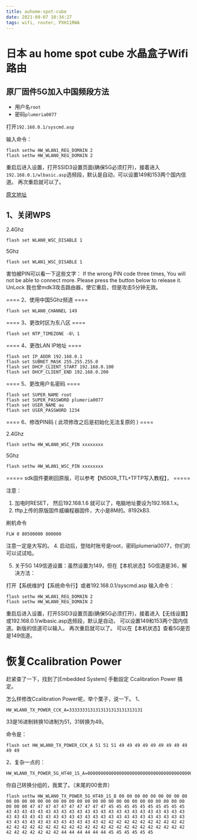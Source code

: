 ```yaml
---
title: auhome-spot-cube
date: 2021-09-07 10:34:27
tags: wifi, router, ‎PXH11RWA
---
```


# 日本 au home spot cube 水晶盒子Wifi路由


## 原厂固件5G加入中国频段方法

  * 用户名`root`
  * 密码`plumeria0077`

打开`192.168.0.1/syscmd.asp`

输入命令：

```
flash sethw HW_WLAN1_REG_DOMAIN 2
flash sethw HW_WLAN0_REG_DOMAIN 2
```

重启后进入设置，打开SSID3设置页面(确保5G必须打开)，接着进入`192.168.0.1/wlbasic.asp`选频段，默认是自动，可以设置149和153两个国内信道。
再次重启就可以了。

[原文地址](http://www.right.com.cn/forum/thread-164531-1-1.html)

## 1、关闭WPS

2.4Ghz
```
flash set WLAN0_WSC_DISABLE 1
```
5Ghz
```
flash set WLAN1_WSC_DISABLE 1
```
害怕被PIN可以看一下这些文字：
If the wrong PIN code three times, You will not be able to connect more. Please press the button below to release it.      
UnLock
我也曾mdk3攻击路由器，使它重启，但是攻击5分钟无效。

==== 2、使用中国5Ghz频道 ====

```
flash set WLAN0_CHANNEL 149
```

==== 3、更改时区为东八区 ====

```
flash set NTP_TIMEZONE -8\ 1
```

==== 4、更改LAN IP地址 ====

```
flash set IP_ADDR 192.168.0.1
flash set SUBNET_MASK 255.255.255.0
flash set DHCP_CLIENT_START 192.168.0.100
flash set DHCP_CLIENT_END 192.168.0.200
```

==== 5、更改用户名密码 ====

```
flash set SUPER_NAME root
flash set SUPER_PASSWORD plumeria0077
flash set USER_NAME au
flash set USER_PASSWORD 1234
```

==== 6、修改PIN码 ( 此项修改之后是初始化无法复原的 ) ====

2.4Ghz
```
flash sethw HW_WLAN0_WSC_PIN xxxxxxxx
```
5Ghz
```
flash sethw HW_WLAN1_WSC_PIN xxxxxxxx
```

===== sdk固件要刷回原版，可以参考【N500R_TTL+TFTP写入教程】， =====

注意：

1. 加电时RESET， 然后192.168.1.6 就可以了，电脑地址要设为192.168.1.x。
2. tftp上传的原版固件威编程器固件，大小是8M的。8192kB3. 


刷机命令


`FLW 0 80500000 800000`


注意一定是大写的。
4. 启动后，登陆时账号是root，密码plumeria0077，你们的可以试试哈。

5. 关于5G 149信道设置：虽然设置为149，但在【本机状态】5G信道是36，解决方法：

打开【系统维护】【系统命令行】或者192.168.0.1/syscmd.asp
输入命令：
```
flash sethw HW_WLAN1_REG_DOMAIN 2
flash sethw HW_WLAN0_REG_DOMAIN 2
```

重启后进入设置，打开SSID3设置页面(确保5G必须打开)，接着进入【无线设置】或192.168.0.1/wlbasic.asp选频段，默认是自动，
可以设置149和153两个国内信道。新版的信道可以输入。
再次重启就可以了。
可以在【本机状态】查看5G是否是149信道。

# 恢复Ccalibration Power


赶紧查了一下，找到了[Embedded System] 手動設定 Ccalibration Power 搞定。

怎么样修改Ccalibration Power呢，举个栗子，说一下。
1、

```
HW_WLAN0_TX_POWER_CCK_A=3333333131313131313131313131
```

33是16进制转换10进制为51，31转换为49。

命令是：

```
flash set HW_WLAN0_TX_POWER_CCK_A 51 51 51 49 49 49 49 49 49 49 49 49 49 49
```

2、复杂一点的：
```
HW_WLAN0_TX_POWER_5G_HT40_1S_A=00000000000000000000000000000000000000000000000000000000000000000000002f2f2f2f2f2f2f2f2f2f2d2d2d2d2d2d2d2d2d2d2b2b2b2b2b2b2b2b2b2b2b2b2b2b2b2b2b2b2b2b2b2b2b2b2b2b2b2b2b2b2b2b2b2b2b2b2b2b2b2b2b2b2b2b2b2b2b2b2b2b2b2b2b2b2b2b2b2b2a2a2a2a2a2a2a2a2a2a2a2a2a2a2a2a2a2a2a2a2a2a2a2a2a2a2a2a2a2a2a2a2a2a2a2a2a2a2a2a2a2c2c2c2c2c2c2d2d2d2d2d2d000000000000000000000000000000000000000000000000000000000000
```

你自己转换分组的，我累了。（末尾的00舍弃）

```
flash sethw HW_WLAN0_TX_POWER_5G_HT40_1S_B 00 00 00 00 00 00 00 00 00 00 00 00 00 00 00 00 00 00 00 00 00 00 00 00 00 00 00 00 00 00 00 00 00 00 00 47 47 47 47 47 47 47 47 47 47 45 45 45 45 45 45 45 45 45 45 43 43 43 43 43 43 43 43 43 43 43 43 43 43 43 43 43 43 43 43 43 43 43 43 43 43 43 43 43 43 43 43 43 43 43 43 43 43 43 43 43 43 43 43 43 43 43 43 43 43 43 43 43 43 43 43 43 43 42 42 42 42 42 42 42 42 42 42 42 42 42 42 42 42 42 42 42 42 42 42 42 42 42 42 42 42 42 42 42 42 42 42 42 42 42 42 42 42 42 44 44 44 44 44 44 45 45 45 45 45 45
```
